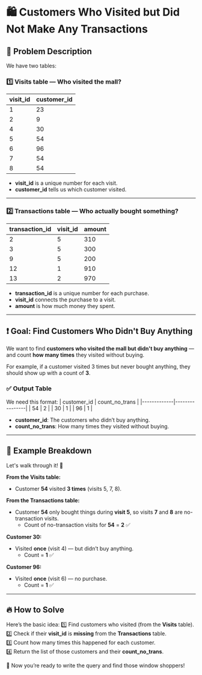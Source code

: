 # 🛍️ Customers Who Visited but Did Not Make Any Transactions

## 🎯 Problem Description

We have two tables:

### 1️⃣ **Visits** table — Who visited the mall?
| visit_id | customer_id |
|----------|-------------|
| 1        | 23          |
| 2        | 9           |
| 4        | 30          |
| 5        | 54          |
| 6        | 96          |
| 7        | 54          |
| 8        | 54          |

- **visit_id** is a unique number for each visit.
- **customer_id** tells us which customer visited.

---

### 2️⃣ **Transactions** table — Who actually bought something?
| transaction_id | visit_id | amount |
|----------------|----------|--------|
| 2              | 5        | 310    |
| 3              | 5        | 300    |
| 9              | 5        | 200    |
| 12             | 1        | 910    |
| 13             | 2        | 970    |

- **transaction_id** is a unique number for each purchase.
- **visit_id** connects the purchase to a visit.
- **amount** is how much money they spent.

---

## ❗ Goal: Find Customers Who Didn't Buy Anything
We want to find **customers who visited the mall but didn't buy anything** — and count **how many times** they visited without buying.

For example, if a customer visited 3 times but never bought anything, they should show up with a count of **3**.

### ✅ Output Table
We need this format:
| customer_id | count_no_trans |
|-------------|----------------|
| 54          | 2              |
| 30          | 1              |
| 96          | 1              |

- **customer_id**: The customers who didn’t buy anything.
- **count_no_trans**: How many times they visited without buying.

---

## 🧠 Example Breakdown

Let's walk through it! 🎉

**From the Visits table:**
- Customer **54** visited **3 times** (visits 5, 7, 8).

**From the Transactions table:**
- Customer **54** only bought things during **visit 5**, so visits **7** and **8** are no-transaction visits.
  - Count of no-transaction visits for **54** = **2** ✅

**Customer 30:**
- Visited **once** (visit 4) — but didn’t buy anything.
  - Count = **1** ✅

**Customer 96:**
- Visited **once** (visit 6) — no purchase.
  - Count = **1** ✅

---

## 🔥 How to Solve
Here’s the basic idea:
1️⃣ Find customers who visited (from the **Visits** table).  
2️⃣ Check if their **visit_id** is **missing** from the **Transactions** table.  
3️⃣ Count how many times this happened for each customer.  
4️⃣ Return the list of those customers and their **count_no_trans**.

🚀 Now you’re ready to write the query and find those window shoppers!

